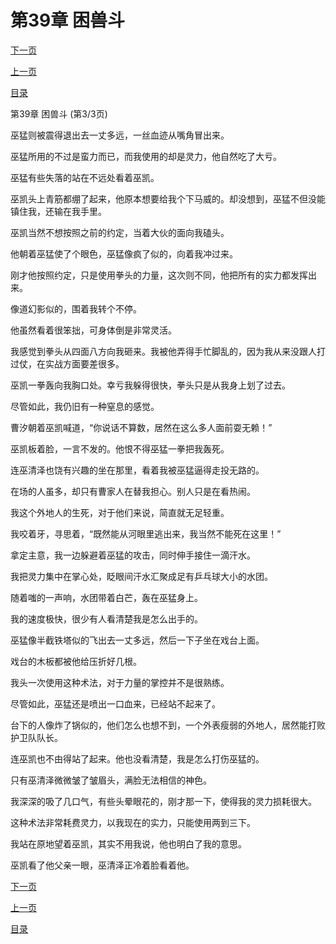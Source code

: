 <h1>第39章   困兽斗</h1>
            <div><p><a href="./117_%E7%AC%AC40%E7%AB%A0_%E4%BA%BA%E7%9A%AE.md">下一页</a></p><p><a href="./115_%E7%AC%AC39%E7%AB%A0_%E5%9B%B0%E5%85%BD%E6%96%97.md">上一页</a></p><p><a href="../">目录</a></p></div>
            <div><p>第39章   困兽斗 (第3/3页)</p><p>巫猛则被震得退出去一丈多远，一丝血迹从嘴角冒出来。</p><p>巫猛所用的不过是蛮力而已，而我使用的却是灵力，他自然吃了大亏。</p><p>巫猛有些失落的站在不远处看着巫凯。</p><p>巫凯头上青筋都绷了起来，他原本想要给我个下马威的。却没想到，巫猛不但没能镇住我，还输在我手里。</p><p>巫凯当然不想按照之前的约定，当着大伙的面向我磕头。</p><p>他朝着巫猛使了个眼色，巫猛像疯了似的，向着我冲过来。</p><p>刚才他按照约定，只是使用拳头的力量，这次则不同，他把所有的实力都发挥出来。</p><p>像道幻影似的，围着我转个不停。</p><p>他虽然看着很笨拙，可身体倒是非常灵活。</p><p>我感觉到拳头从四面八方向我砸来。我被他弄得手忙脚乱的，因为我从来没跟人打过仗，在实战方面要差很多。</p><p>巫凯一拳轰向我胸口处。幸亏我躲得很快，拳头只是从我身上划了过去。</p><p>尽管如此，我仍旧有一种窒息的感觉。</p><p>曹汐朝着巫凯喊道，“你说话不算数，居然在这么多人面前耍无赖！”</p><p>巫凯板着脸，一言不发的。他恨不得巫猛一拳把我轰死。</p><p>连巫清泽也饶有兴趣的坐在那里，看着我被巫猛逼得走投无路的。</p><p>在场的人虽多，却只有曹家人在替我担心。别人只是在看热闹。</p><p>我这个外地人的生死，对于他们来说，简直就无足轻重。</p><p>我咬着牙，寻思着，“既然能从河眼里逃出来，我当然不能死在这里！”</p><p>拿定主意，我一边躲避着巫猛的攻击，同时伸手接住一滴汗水。</p><p>我把灵力集中在掌心处，眨眼间汗水汇聚成足有乒乓球大小的水团。</p><p>随着嗤的一声响，水团带着白芒，轰在巫猛身上。</p><p>我的速度极快，很少有人看清楚我是怎么出手的。</p><p>巫猛像半截铁塔似的飞出去一丈多远，然后一下子坐在戏台上面。</p><p>戏台的木板都被他给压折好几根。</p><p>我头一次使用这种术法，对于力量的掌控并不是很熟练。</p><p>尽管如此，巫猛还是喷出一口血来，已经站不起来了。</p><p>台下的人像炸了锅似的，他们怎么也想不到，一个外表瘦弱的外地人，居然能打败护卫队队长。</p><p>连巫凯也不由得站了起来。他也没看清楚，我是怎么打伤巫猛的。</p><p>只有巫清泽微微皱了皱眉头，满脸无法相信的神色。</p><p>我深深的吸了几口气，有些头晕眼花的，刚才那一下，使得我的灵力损耗很大。</p><p>这种术法非常耗费灵力，以我现在的实力，只能使用两到三下。</p><p>我站在原地望着巫凯，其实不用我说，他也明白了我的意思。</p><p>巫凯看了他父亲一眼，巫清泽正冷着脸看着他。</p></div>
            <div><p><a href="./117_%E7%AC%AC40%E7%AB%A0_%E4%BA%BA%E7%9A%AE.md">下一页</a></p><p><a href="./115_%E7%AC%AC39%E7%AB%A0_%E5%9B%B0%E5%85%BD%E6%96%97.md">上一页</a></p><p><a href="../">目录</a></p></div>